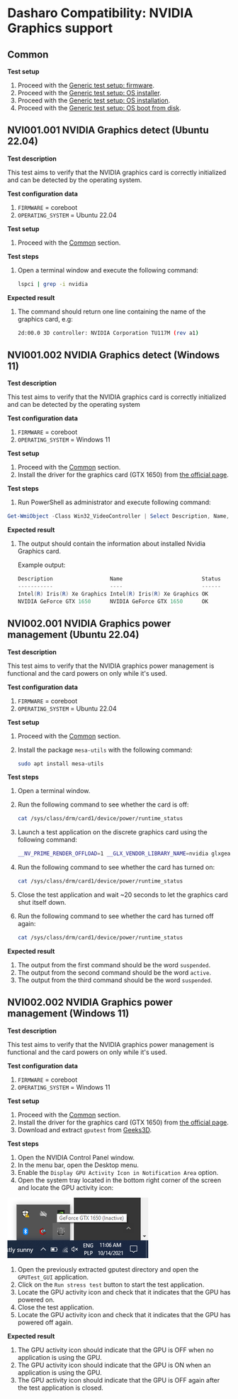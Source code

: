 
# Dasharo Compatibility: NVIDIA Graphics support

## Common

**Test setup**

1. Proceed with the
    [Generic test setup: firmware](../../generic-test-setup/#firmware).
1. Proceed with the
    [Generic test setup: OS installer](../../generic-test-setup/#os-installer).
1. Proceed with the
    [Generic test setup: OS installation](../../generic-test-setup/#os-installation).
1. Proceed with the
    [Generic test setup: OS boot from disk](../../generic-test-setup/#os-boot-from-disk).

## NVI001.001 NVIDIA Graphics detect (Ubuntu 22.04)

**Test description**

This test aims to verify that the NVIDIA graphics card is correctly
initialized and can be detected by the operating system.

**Test configuration data**

1. `FIRMWARE` = coreboot
1. `OPERATING_SYSTEM` = Ubuntu 22.04

**Test setup**

1. Proceed with the [Common](#common) section.

**Test steps**

1. Open a terminal window and execute the following command:

    ```bash
    lspci | grep -i nvidia
    ```

**Expected result**

1. The command should return one line containing the name of the graphics
   card, e.g:

    ```bash
    2d:00.0 3D controller: NVIDIA Corporation TU117M (rev a1)
    ```

## NVI001.002 NVIDIA Graphics detect (Windows 11)

**Test description**

This test aims to verify that the NVIDIA graphics card is correctly
initialized and can be detected by the operating system

**Test configuration data**

1. `FIRMWARE` = coreboot
1. `OPERATING_SYSTEM` = Windows 11

**Test setup**

1. Proceed with the [Common](#common) section.
1. Install the driver for the graphics card (GTX 1650) from
    [the official page](https://www.nvidia.com/).

**Test steps**

1. Run PowerShell as administrator and execute following command:

```powershell
Get-WmiObject -Class Win32_VideoController | Select Description, Name, Status
```

**Expected result**

1. The output should contain the information about installed Nvidia Graphics
    card.

    Example output:

    ```powershell
    Description                  Name                         Status
    -----------                  ----                         ------
    Intel(R) Iris(R) Xe Graphics Intel(R) Iris(R) Xe Graphics OK
    NVIDIA GeForce GTX 1650      NVIDIA GeForce GTX 1650      OK
    ```

## NVI002.001 NVIDIA Graphics power management (Ubuntu 22.04)

**Test description**

This test aims to verify that the NVIDIA graphics power management is functional
and the card powers on only while it's used.

**Test configuration data**

1. `FIRMWARE` = coreboot
1. `OPERATING_SYSTEM` = Ubuntu 22.04

**Test setup**

1. Proceed with the [Common](#common) section.
1. Install the package `mesa-utils` with the following command:

    ```bash
    sudo apt install mesa-utils
    ```

**Test steps**

1. Open a terminal window.
1. Run the following command to see whether the card is off:

    ```bash
    cat /sys/class/drm/card1/device/power/runtime_status
    ```

1. Launch a test application on the discrete graphics card using the following
   command:

    ```bash
    __NV_PRIME_RENDER_OFFLOAD=1 __GLX_VENDOR_LIBRARY_NAME=nvidia glxgears
    ```

1. Run the following command to see whether the card has turned on:

    ```bash
    cat /sys/class/drm/card1/device/power/runtime_status
    ```

1. Close the test application and wait ~20 seconds to let the graphics card
    shut itself down.
1. Run the following command to see whether the card has turned off again:

    ```bash
    cat /sys/class/drm/card1/device/power/runtime_status
    ```

**Expected result**

1. The output from the first command should be the word `suspended`.
1. The output from the second command should be the word `active`.
1. The output from the third command should be the word `suspended`.

## NVI002.002 NVIDIA Graphics power management (Windows 11)

**Test description**

This test aims to verify that the NVIDIA graphics power management is functional
and the card powers on only while it's used.

**Test configuration data**

1. `FIRMWARE` = coreboot
1. `OPERATING_SYSTEM` = Windows 11

**Test setup**

1. Proceed with the [Common](#common) section.
1. Install the driver for the graphics card (GTX 1650) from
    [the official page](https://www.nvidia.com/).
1. Download and extract `gputest` from [Geeks3D](https://geeks3d.com/gputest).

**Test steps**

1. Open the NVIDIA Control Panel window.
1. In the menu bar, open the Desktop menu.
1. Enable the `Display GPU Activity Icon in Notification Area` option.
1. Open the system tray located in the bottom right corner of the screen
   and locate the GPU activity icon:

![GPU activity icon](../../images/gpu_activity_win10.png)

1. Open the previously extracted gputest directory and open the `GPUTest_GUI`
   application.
1. Click on the `Run stress test` button to start the test application.
1. Locate the GPU activity icon and check that it indicates that the GPU has
   powered on.
1. Close the test application.
1. Locate the GPU activity icon and check that it indicates that the GPU has
   powered off again.

**Expected result**

1. The GPU activity icon should indicate that the GPU is OFF when no application
   is using the GPU.
1. The GPU activity icon should indicate that the GPU is ON when an application
   is using the GPU.
1. The GPU activity icon should indicate that the GPU is OFF again after the
   test application is closed.
